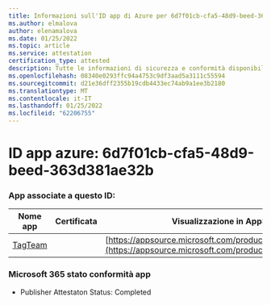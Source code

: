 ```yaml
---
title: Informazioni sull'ID app di Azure per 6d7f01cb-cfa5-48d9-beed-363d381ae32b
ms.author: elmalova
author: elenamalova
ms.date: 01/25/2022
ms.topic: article
ms.service: attestation
certification_type: attested
description: Tutte le informazioni di sicurezza e conformità disponibili per 6d7f01cb-cfa5-48d9-beed-363d381ae32b.
ms.openlocfilehash: 08340e0293ffc94a4753c9df3aad5a3111c55594
ms.sourcegitcommit: d21e36dff2355b19cdb4433ec74ab9a1ee3b2180
ms.translationtype: MT
ms.contentlocale: it-IT
ms.lasthandoff: 01/25/2022
ms.locfileid: "62206755"
---
```

# <a name="azure-app-id-6d7f01cb-cfa5-48d9-beed-363d381ae32b"></a>ID app azure: 6d7f01cb-cfa5-48d9-beed-363d381ae32b


### <a name="apps-associated-with-this-id"></a>App associate a questo ID:
| **Nome app** | **Certificata** | **Visualizzazione in AppSource** |
|--------------|---------------|-----------------------|
| [TagTeam](https://docs.microsoft.com/microsoft-365-app-certification/forward/WA200002829) |  | [https://appsource.microsoft.com/product/office/WA200002829](https://appsource.microsoft.com/product/office/WA200002829) |

### <a name="microsoft-365-app-compliance-status"></a>Microsoft 365 stato conformità app
- Publisher Attestaton Status: Completed
